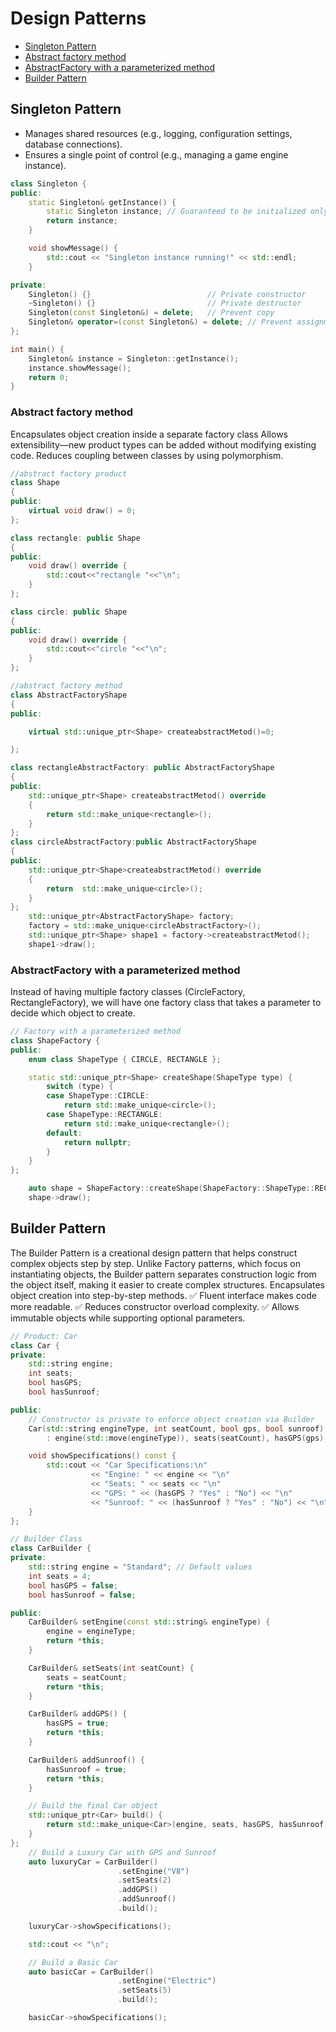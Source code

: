 # Design Patterns

- [Singleton Pattern](#singleton-pattern)
- [Abstract factory method](#abstract-factory-method)
- [AbstractFactory with a parameterized method](Factory-with-a-parameterized-method)
- [Builder Pattern](Builder-Pattern)
  

## Singleton Pattern
- Manages shared resources (e.g., logging, configuration settings, database connections).
- Ensures a single point of control (e.g., managing a game engine instance).

```cpp
class Singleton {
public:
    static Singleton& getInstance() {
        static Singleton instance; // Guaranteed to be initialized only once
        return instance;
    }

    void showMessage() {
        std::cout << "Singleton instance running!" << std::endl;
    }

private:
    Singleton() {}                          // Private constructor
    ~Singleton() {}                         // Private destructor
    Singleton(const Singleton&) = delete;   // Prevent copy
    Singleton& operator=(const Singleton&) = delete; // Prevent assignment
};

int main() {
    Singleton& instance = Singleton::getInstance();
    instance.showMessage();
    return 0;
}
```

### Abstract factory method
Encapsulates object creation inside a separate factory class
Allows extensibility—new product types can be added without modifying existing code.
Reduces coupling between classes by using polymorphism.
```cpp
//abstract factory product
class Shape
{
public:
	virtual void draw() = 0;
};

class rectangle: public Shape
{
public:
	void draw() override {
		std::cout<<"rectangle "<<"\n";
	}
};

class circle: public Shape
{
public:
	void draw() override {
		std::cout<<"circle "<<"\n";
	}
};

//abstract factory method
class AbstractFactoryShape
{
public:

	virtual std::unique_ptr<Shape> createabstractMetod()=0;

};

class rectangleAbstractFactory: public AbstractFactoryShape
{
public:
	std::unique_ptr<Shape> createabstractMetod() override
	{
		return std::make_unique<rectangle>();
	}
};
class circleAbstractFactory:public AbstractFactoryShape
{
public:
	std::unique_ptr<Shape>createabstractMetod() override
	{
		return  std::make_unique<circle>();
	}
};
	std::unique_ptr<AbstractFactoryShape> factory;
	factory = std::make_unique<circleAbstractFactory>();
	std::unique_ptr<Shape> shape1 = factory->createabstractMetod();
	shape1->draw();
```
### AbstractFactory with a parameterized method
Instead of having multiple factory classes (CircleFactory, RectangleFactory), we will have one factory class that takes a parameter to decide which object to create.

```C++
// Factory with a parameterized method
class ShapeFactory {
public:
	enum class ShapeType { CIRCLE, RECTANGLE };

	static std::unique_ptr<Shape> createShape(ShapeType type) {
		switch (type) {
		case ShapeType::CIRCLE:
			return std::make_unique<circle>();
		case ShapeType::RECTANGLE:
			return std::make_unique<rectangle>();
		default:
			return nullptr;
		}
	}
};

	auto shape = ShapeFactory::createShape(ShapeFactory::ShapeType::RECTANGLE);
	shape->draw();
```
## Builder Pattern 
The Builder Pattern is a creational design pattern that helps construct complex objects step by step. Unlike Factory patterns, which focus on instantiating objects, the Builder pattern separates construction logic from the object itself, making it easier to create complex structures.
Encapsulates object creation into step-by-step methods.
✅ Fluent interface makes code more readable.
✅ Reduces constructor overload complexity.
✅ Allows immutable objects while supporting optional parameters.

```C++
// Product: Car
class Car {
private:
    std::string engine;
    int seats;
    bool hasGPS;
    bool hasSunroof;

public:
    // Constructor is private to enforce object creation via Builder
    Car(std::string engineType, int seatCount, bool gps, bool sunroof)
        : engine(std::move(engineType)), seats(seatCount), hasGPS(gps), hasSunroof(sunroof) {}

    void showSpecifications() const {
        std::cout << "Car Specifications:\n"
                  << "Engine: " << engine << "\n"
                  << "Seats: " << seats << "\n"
                  << "GPS: " << (hasGPS ? "Yes" : "No") << "\n"
                  << "Sunroof: " << (hasSunroof ? "Yes" : "No") << "\n";
    }
};

// Builder Class
class CarBuilder {
private:
    std::string engine = "Standard"; // Default values
    int seats = 4;
    bool hasGPS = false;
    bool hasSunroof = false;

public:
    CarBuilder& setEngine(const std::string& engineType) {
        engine = engineType;
        return *this;
    }

    CarBuilder& setSeats(int seatCount) {
        seats = seatCount;
        return *this;
    }

    CarBuilder& addGPS() {
        hasGPS = true;
        return *this;
    }

    CarBuilder& addSunroof() {
        hasSunroof = true;
        return *this;
    }

    // Build the final Car object
    std::unique_ptr<Car> build() {
        return std::make_unique<Car>(engine, seats, hasGPS, hasSunroof);
    }
};
    // Build a Luxury Car with GPS and Sunroof
    auto luxuryCar = CarBuilder()
                        .setEngine("V8")
                        .setSeats(2)
                        .addGPS()
                        .addSunroof()
                        .build();

    luxuryCar->showSpecifications();

    std::cout << "\n";

    // Build a Basic Car
    auto basicCar = CarBuilder()
                        .setEngine("Electric")
                        .setSeats(5)
                        .build();

    basicCar->showSpecifications();
```
